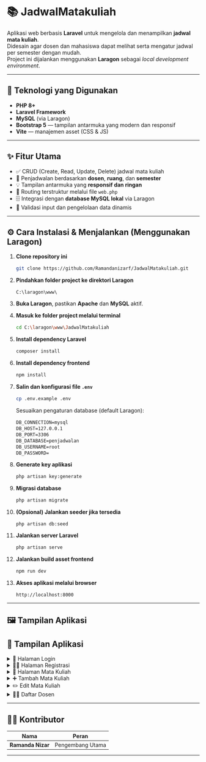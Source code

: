 # 📚 JadwalMatakuliah

Aplikasi web berbasis **Laravel** untuk mengelola dan menampilkan **jadwal mata kuliah**.  
Didesain agar dosen dan mahasiswa dapat melihat serta mengatur jadwal per semester dengan mudah.  
Project ini dijalankan menggunakan **Laragon** sebagai *local development environment*.

---

## 🧰 Teknologi yang Digunakan

- **PHP 8+**  
- **Laravel Framework**  
- **MySQL** (via Laragon)  
- **Bootstrap 5** — tampilan antarmuka yang modern dan responsif  
- **Vite** — manajemen asset (CSS & JS)

---

## ✨ Fitur Utama

- ✅ CRUD (Create, Read, Update, Delete) jadwal mata kuliah  
- 📅 Penjadwalan berdasarkan **dosen**, **ruang**, dan **semester**  
- 💡 Tampilan antarmuka yang **responsif dan ringan**  
- 🔀 Routing terstruktur melalui file `web.php`  
- 🗄️ Integrasi dengan **database MySQL lokal** via Laragon  
- 🧩 Validasi input dan pengelolaan data dinamis  

---

## ⚙️ Cara Instalasi & Menjalankan (Menggunakan Laragon)

1. **Clone repository ini**
   ```bash
   git clone https://github.com/Ramandanizarf/JadwalMatakuliah.git
   ```

2. **Pindahkan folder project ke direktori Laragon**
   ```
   C:\laragon\www\
   ```

3. **Buka Laragon**, pastikan **Apache** dan **MySQL** aktif.

4. **Masuk ke folder project melalui terminal**
   ```bash
   cd C:\laragon\www\JadwalMatakuliah
   ```

5. **Install dependency Laravel**
   ```bash
   composer install
   ```

6. **Install dependency frontend**
   ```bash
   npm install
   ```

7. **Salin dan konfigurasi file `.env`**
   ```bash
   cp .env.example .env
   ```
   Sesuaikan pengaturan database (default Laragon):
   ```env
   DB_CONNECTION=mysql
   DB_HOST=127.0.0.1
   DB_PORT=3306
   DB_DATABASE=penjadwalan
   DB_USERNAME=root
   DB_PASSWORD=
   ```

8. **Generate key aplikasi**
   ```bash
   php artisan key:generate
   ```

9. **Migrasi database**
   ```bash
   php artisan migrate
   ```

10. **(Opsional) Jalankan seeder jika tersedia**
    ```bash
    php artisan db:seed
    ```

11. **Jalankan server Laravel**
    ```bash
    php artisan serve
    ```

12. **Jalankan build asset frontend**
    ```bash
    npm run dev
    ```

13. **Akses aplikasi melalui browser**
    ```
    http://localhost:8000
    ```

---

## 🖼️ Tampilan Aplikasi

## 📸 Tampilan Aplikasi

<details>
<summary>🪪 Halaman Login</summary>

![Login](./docs/screenshots/login.png)

</details>

<details>
<summary>🧍‍♂️ Halaman Registrasi</summary>

![Registrasi](./docs/screenshots/registrasi.png)

</details>

<details>
<summary>📘 Halaman Mata Kuliah</summary>

![Mata Kuliah](./docs/screenshots/matakuliah.png)

</details>

<details>
<summary>➕ Tambah Mata Kuliah</summary>

![Tambah Mata Kuliah](./docs/screenshots/tambahmatakuliah.png)

</details>

<details>
<summary>✏️ Edit Mata Kuliah</summary>

![Edit Mata Kuliah](./docs/screenshots/editmatakuliah.png)

</details>

<details>
<summary>👨‍🏫 Daftar Dosen</summary>

![Daftar Dosen](./docs/screenshots/daftardosen.png)

</details>


---

## 👨‍💻 Kontributor

| Nama | Peran |
|------|--------|
| **Ramanda Nizar** | Pengembang Utama |

---
